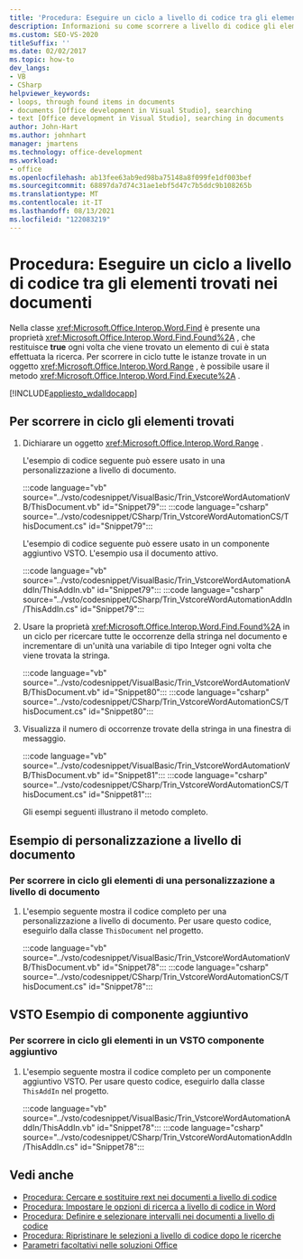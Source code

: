 ```yaml
---
title: 'Procedura: Eseguire un ciclo a livello di codice tra gli elementi trovati nei documenti'
description: Informazioni su come scorrere a livello di codice gli elementi trovati in un documento Microsoft Word usando Visual Studio.
ms.custom: SEO-VS-2020
titleSuffix: ''
ms.date: 02/02/2017
ms.topic: how-to
dev_langs:
- VB
- CSharp
helpviewer_keywords:
- loops, through found items in documents
- documents [Office development in Visual Studio], searching
- text [Office development in Visual Studio], searching in documents
author: John-Hart
ms.author: johnhart
manager: jmartens
ms.technology: office-development
ms.workload:
- office
ms.openlocfilehash: ab13fee63ab9ed98ba75148a8f099fe1df003bef
ms.sourcegitcommit: 68897da7d74c31ae1ebf5d47c7b5ddc9b108265b
ms.translationtype: MT
ms.contentlocale: it-IT
ms.lasthandoff: 08/13/2021
ms.locfileid: "122083219"
---
```

# <a name="how-to-programmatically-loop-through-found-items-in-documents"></a>Procedura: Eseguire un ciclo a livello di codice tra gli elementi trovati nei documenti
  Nella classe <xref:Microsoft.Office.Interop.Word.Find> è presente una proprietà <xref:Microsoft.Office.Interop.Word.Find.Found%2A> , che restituisce **true** ogni volta che viene trovato un elemento di cui è stata effettuata la ricerca. Per scorrere in ciclo tutte le istanze trovate in un oggetto <xref:Microsoft.Office.Interop.Word.Range> , è possibile usare il metodo <xref:Microsoft.Office.Interop.Word.Find.Execute%2A> .

 [!INCLUDE[appliesto_wdalldocapp](../vsto/includes/appliesto-wdalldocapp-md.md)]

## <a name="to-loop-through-found-items"></a>Per scorrere in ciclo gli elementi trovati

1. Dichiarare un oggetto <xref:Microsoft.Office.Interop.Word.Range> .

    L'esempio di codice seguente può essere usato in una personalizzazione a livello di documento.

    :::code language="vb" source="../vsto/codesnippet/VisualBasic/Trin_VstcoreWordAutomationVB/ThisDocument.vb" id="Snippet79":::
    :::code language="csharp" source="../vsto/codesnippet/CSharp/Trin_VstcoreWordAutomationCS/ThisDocument.cs" id="Snippet79":::

    L'esempio di codice seguente può essere usato in un componente aggiuntivo VSTO. L'esempio usa il documento attivo.

    :::code language="vb" source="../vsto/codesnippet/VisualBasic/Trin_VstcoreWordAutomationAddIn/ThisAddIn.vb" id="Snippet79":::
    :::code language="csharp" source="../vsto/codesnippet/CSharp/Trin_VstcoreWordAutomationAddIn/ThisAddIn.cs" id="Snippet79":::

2. Usare la proprietà <xref:Microsoft.Office.Interop.Word.Find.Found%2A> in un ciclo per ricercare tutte le occorrenze della stringa nel documento e incrementare di un'unità una variabile di tipo Integer ogni volta che viene trovata la stringa.

    :::code language="vb" source="../vsto/codesnippet/VisualBasic/Trin_VstcoreWordAutomationVB/ThisDocument.vb" id="Snippet80":::
    :::code language="csharp" source="../vsto/codesnippet/CSharp/Trin_VstcoreWordAutomationCS/ThisDocument.cs" id="Snippet80":::

3. Visualizza il numero di occorrenze trovate della stringa in una finestra di messaggio.

    :::code language="vb" source="../vsto/codesnippet/VisualBasic/Trin_VstcoreWordAutomationVB/ThisDocument.vb" id="Snippet81":::
    :::code language="csharp" source="../vsto/codesnippet/CSharp/Trin_VstcoreWordAutomationCS/ThisDocument.cs" id="Snippet81":::

   Gli esempi seguenti illustrano il metodo completo.

## <a name="document-level-customization-example"></a>Esempio di personalizzazione a livello di documento

### <a name="to-loop-through-items-in-a-document-level-customization"></a>Per scorrere in ciclo gli elementi di una personalizzazione a livello di documento

1. L'esempio seguente mostra il codice completo per una personalizzazione a livello di documento. Per usare questo codice, eseguirlo dalla classe `ThisDocument` nel progetto.

     :::code language="vb" source="../vsto/codesnippet/VisualBasic/Trin_VstcoreWordAutomationVB/ThisDocument.vb" id="Snippet78":::
     :::code language="csharp" source="../vsto/codesnippet/CSharp/Trin_VstcoreWordAutomationCS/ThisDocument.cs" id="Snippet78":::

## <a name="vsto-add-in-example"></a>VSTO Esempio di componente aggiuntivo

### <a name="to-loop-through-items-in-a-vsto-add-in"></a>Per scorrere in ciclo gli elementi in un VSTO componente aggiuntivo

1. L'esempio seguente mostra il codice completo per un componente aggiuntivo VSTO. Per usare questo codice, eseguirlo dalla classe `ThisAddIn` nel progetto.

     :::code language="vb" source="../vsto/codesnippet/VisualBasic/Trin_VstcoreWordAutomationAddIn/ThisAddIn.vb" id="Snippet78":::
     :::code language="csharp" source="../vsto/codesnippet/CSharp/Trin_VstcoreWordAutomationAddIn/ThisAddIn.cs" id="Snippet78":::

## <a name="see-also"></a>Vedi anche
- [Procedura: Cercare e sostituire rext nei documenti a livello di codice](../vsto/how-to-programmatically-search-for-and-replace-text-in-documents.md)
- [Procedura: Impostare le opzioni di ricerca a livello di codice in Word](../vsto/how-to-programmatically-set-search-options-in-word.md)
- [Procedura: Definire e selezionare intervalli nei documenti a livello di codice](../vsto/how-to-programmatically-define-and-select-ranges-in-documents.md)
- [Procedura: Ripristinare le selezioni a livello di codice dopo le ricerche](../vsto/how-to-programmatically-restore-selections-after-searches.md)
- [Parametri facoltativi nelle soluzioni Office](../vsto/optional-parameters-in-office-solutions.md)
